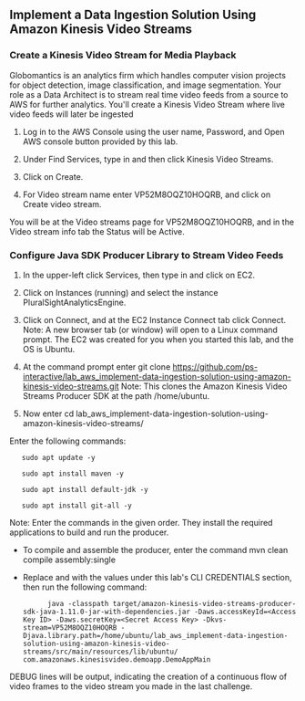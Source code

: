 ## Implement a Data Ingestion Solution Using Amazon Kinesis Video Streams

### Create a Kinesis Video Stream for Media Playback

Globomantics is an analytics firm which handles computer vision projects for object detection, image classification, and image segmentation. Your role as a Data Architect is to stream real time video feeds from a source to AWS for further analytics. You'll create a Kinesis Video Stream where live video feeds will later be ingested

1. Log in to the AWS Console using the user name, Password, and Open AWS console button provided by this lab.

1. Under Find Services, type in and then click Kinesis Video Streams.

1. Click on Create.

1. For Video stream name enter VP52M8OQZ10HOQRB, and click on Create video stream.

You will be at the Video streams page for VP52M8OQZ10HOQRB, and in the Video stream info tab the Status will be Active.


### Configure Java SDK Producer Library to Stream Video Feeds


1. In the upper-left click Services, then type in and click on EC2.

1. Click on Instances (running) and select the instance PluralSightAnalyticsEngine.

1. Click on Connect, and at the EC2 Instance Connect tab click Connect.
Note: A new browser tab (or window) will open to a Linux command prompt. The EC2 was created for you when you started this lab, and the OS is Ubuntu.

1. At the command prompt enter git clone https://github.com/ps-interactive/lab_aws_implement-data-ingestion-solution-using-amazon-kinesis-video-streams.git
Note: This clones the Amazon Kinesis Video Streams Producer SDK at the path /home/ubuntu.

1. Now enter cd lab_aws_implement-data-ingestion-solution-using-amazon-kinesis-video-streams/ 

Enter the following commands:

       sudo apt update -y 

       sudo apt install maven -y

       sudo apt install default-jdk -y

       sudo apt install git-all -y

Note: Enter the commands in the given order. They install the required applications to build and run the producer.

- To compile and assemble the producer, enter the command mvn clean compile assembly:single

- Replace <Access Key ID> and <Secret Access Key> with the values under this lab's CLI CREDENTIALS section, then run the following command:

            java -classpath target/amazon-kinesis-video-streams-producer-sdk-java-1.11.0-jar-with-dependencies.jar -Daws.accessKeyId=<Access Key ID> -Daws.secretKey=<Secret Access Key> -Dkvs-stream=VP52M8OQZ10HOQRB -Djava.library.path=/home/ubuntu/lab_aws_implement-data-ingestion-solution-using-amazon-kinesis-video-streams/src/main/resources/lib/ubuntu/ com.amazonaws.kinesisvideo.demoapp.DemoAppMain

DEBUG lines will be output, indicating the creation of a continuous flow of video frames to the video stream you made in the last challenge.
